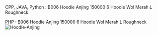 CPP, JAVA, Python :
B006
Hoodie Anjing
150000
6
Hoodie
Wol
Merah
L
Roughneck

PHP :
B006
Hoodie Anjing
150000
6
Hoodie
Wol
Merah
L
Roughneck
![Hoodie-Anjing](https://github.com/user-attachments/assets/79dd1a21-a977-425e-88c5-9bd7b316e830)
